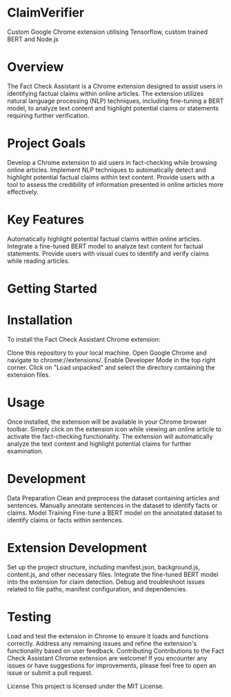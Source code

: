 # ClaimVerifier
Custom Google Chrome extension utilising Tensorflow, custom trained BERT and Node.js


# Overview
The Fact Check Assistant is a Chrome extension designed to assist users in identifying factual claims within online articles. The extension utilizes natural language processing (NLP) techniques, including fine-tuning a BERT model, to analyze text content and highlight potential claims or statements requiring further verification.

# Project Goals
Develop a Chrome extension to aid users in fact-checking while browsing online articles.
Implement NLP techniques to automatically detect and highlight potential factual claims within text content.
Provide users with a tool to assess the credibility of information presented in online articles more effectively.
# Key Features
Automatically highlight potential factual claims within online articles.
Integrate a fine-tuned BERT model to analyze text content for factual statements.
Provide users with visual cues to identify and verify claims while reading articles.
 # Getting Started
 # Installation
To install the Fact Check Assistant Chrome extension:

Clone this repository to your local machine.
Open Google Chrome and navigate to chrome://extensions/.
Enable Developer Mode in the top right corner.
Click on "Load unpacked" and select the directory containing the extension files.
# Usage
Once installed, the extension will be available in your Chrome browser toolbar. Simply click on the extension icon while viewing an online article to activate the fact-checking functionality. The extension will automatically analyze the text content and highlight potential claims for further examination.

# Development
Data Preparation
Clean and preprocess the dataset containing articles and sentences.
Manually annotate sentences in the dataset to identify facts or claims.
Model Training
Fine-tune a BERT model on the annotated dataset to identify claims or facts within sentences.
# Extension Development
Set up the project structure, including manifest.json, background.js, content.js, and other necessary files.
Integrate the fine-tuned BERT model into the extension for claim detection.
Debug and troubleshoot issues related to file paths, manifest configuration, and dependencies.
# Testing
Load and test the extension in Chrome to ensure it loads and functions correctly.
Address any remaining issues and refine the extension's functionality based on user feedback.
Contributing
Contributions to the Fact Check Assistant Chrome extension are welcome! If you encounter any issues or have suggestions for improvements, please feel free to open an issue or submit a pull request.

License
This project is licensed under the MIT License.
